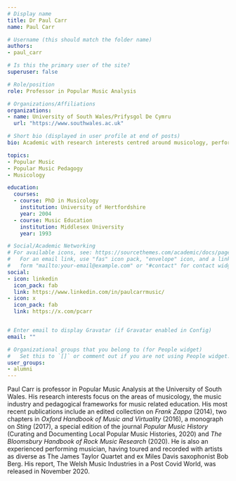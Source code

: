 ```yaml
---
# Display name
title: Dr Paul Carr
name: Paul Carr

# Username (this should match the folder name)
authors:
- paul_carr

# Is this the primary user of the site?
superuser: false

# Role/position
role: Professor in Popular Music Analysis

# Organizations/Affiliations
organizations:
- name: University of South Wales/Prifysgol De Cymru
  url: "https://www.southwales.ac.uk"

# Short bio (displayed in user profile at end of posts)
bio: Academic with research interests centred around musicology, performance and popular music pedagogy.

topics:
- Popular Music
- Popular Music Pedagogy
- Musicology

education:
  courses:
  - course: PhD in Musicology
    institution: University of Hertfordshire
    year: 2004
  - course: Music Education
    institution: Middlesex University
    year: 1993

# Social/Academic Networking
# For available icons, see: https://sourcethemes.com/academic/docs/page-builder/#icons
#   For an email link, use "fas" icon pack, "envelope" icon, and a link in the
#   form "mailto:your-email@example.com" or "#contact" for contact widget.
social:
- icon: linkedin
  icon_pack: fab
  link: https://www.linkedin.com/in/paulcarrmusic/
- icon: x
  icon_pack: fab
  link: https://x.com/pcarr


# Enter email to display Gravatar (if Gravatar enabled in Config)
email: ""

# Organizational groups that you belong to (for People widget)
#   Set this to `[]` or comment out if you are not using People widget.
user_groups:
- alumni
---
```


Paul Carr is professor in Popular Music Analysis at the University of South Wales. His research interests focus on the areas of musicology, the music industry and pedagogical frameworks for music related education. His most recent publications include an edited collection on *Frank Zappa* (2014), two chapters in *Oxford Handbook of Music and Virtuality* (2016), a monograph on *Sting* (2017), a special edition of the journal *Popular Music History* (Curating and Documenting Local Popular Music Histories, 2020) and *The Bloomsbury Handbook of Rock Music Research* (2020). He is also an experienced performing musician, having toured and recorded with artists as diverse as The James Taylor Quartet and ex Miles Davis saxophonist Bob Berg. His report, The Welsh Music Industries in a Post Covid World, was released in November 2020.



